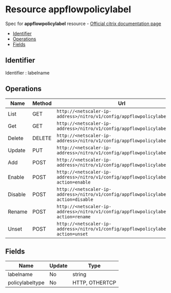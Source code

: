 # Resource appflowpolicylabel

Spec for **appflowpolicylabel** resource - [Official citrix documentation page](https://developer-docs.citrix.com/projects/netscaler-nitro-api/en/12.0/configuration/appflow/appflowpolicylabel/appflowpolicylabel/)

- [Identifier](#identifier)
- [Operations](#operations)
- [Fields](#fields)

## Identifier

Identifier : labelname

## Operations

| Name | Method | Url |
|----|----|----|
| List | GET | `http://<netscaler-ip-address>/nitro/v1/config/appflowpolicylabel` |
| Get | GET | `http://<netscaler-ip-address>/nitro/v1/config/appflowpolicylabel/<name>` |
| Delete | DELETE | `http://<netscaler-ip-address>/nitro/v1/config/appflowpolicylabel/<name>` |
| Update | PUT | `http://<netscaler-ip-address>/nitro/v1/config/appflowpolicylabel` |
| Add | POST | `http://<netscaler-ip-address>/nitro/v1/config/appflowpolicylabel` |
| Enable | POST | `http://<netscaler-ip-address>/nitro/v1/config/appflowpolicylabel?action=enable` |
| Disable | POST | `http://<netscaler-ip-address>/nitro/v1/config/appflowpolicylabel?action=disable` |
| Rename | POST | `http://<netscaler-ip-address>/nitro/v1/config/appflowpolicylabel?action=rename` |
| Unset | POST | `http://<netscaler-ip-address>/nitro/v1/config/appflowpolicylabel?action=unset` |

## Fields

| Name | Update | Type |
|----|----|----|
| labelname | No | string |
| policylabeltype | No | HTTP, OTHERTCP |

